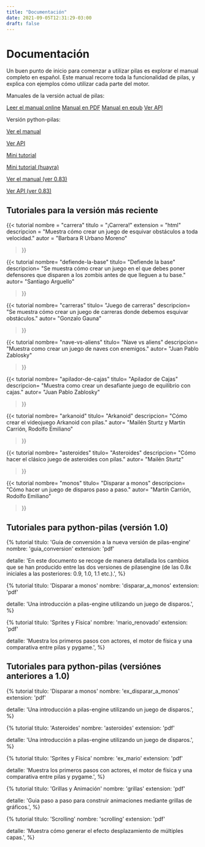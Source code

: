 ```yaml
---
title: "Documentación"
date: 2021-09-05T12:31:29-03:00
draft: false
---
```


# Documentación

Un buen punto de inicio para comenzar a utilizar pilas es explorar el manual
completo en español. Este manual recorre toda la funcionalidad de pilas, y
explica con ejemplos cómo utilizar cada parte del motor.

Manuales de la versión actual de pilas:

<div class="tc">
  <a class="bg-blue pa3 dib mh1 br2 link white source-sans-pro" href="https://app.pilas-engine.com.ar/manual/index.html" target="_blank">Leer el manual online</a>
  <a class="bg-blue pa3 dib mh1 br2 link white source-sans-pro" href="https://github.com/pilas-engine/pilas-engine/releases/latest/download/book.pdf">Manual en PDF</a>
  <a class="bg-blue pa3 dib mh1 br2 link white source-sans-pro" href="https://github.com/pilas-engine/pilas-engine/releases/latest/download/book.epub">Manual en epub</a>
  <a class="bg-blue pa3 dib mh1 br2 link white source-sans-pro" href="https://app.pilas-engine.com.ar/#/api" target="_blank">Ver API</a>

</div>

Versión python-pilas:

<div class="tc">
  <p class="dib mr2 ml2"><a href="http://manual.pilas-engine.com.ar/" target="_blank" class="link dim">Ver el manual</a></p>
  <p class="dib mr2 ml2"><a href="http://api.pilas-engine.com.ar/" target="_blank" class="link dim">Ver API</a></p>
  <p class="dib mr2 ml2"><a href="/documentacion/pilas-engine-general-brochure.pdf" target="_blank" class="link dim">Mini tutorial</a></p>
  <p class="dib mr2 ml2"><a href="/documentacion/pilas-engine-general-brochure-huayra.pdf" target="_blank" class="link dim">Mini tutorial (huayra)</a></p>

  <p class="dib mr2 ml2"><a class="dim link" href="https://pilas.readthedocs.org/en/latest/">Ver el manual (ver 0.83)</a></p>
  <p class="dib mr2 ml2"><a class="dim link" href="http://pilas-engine.com.ar/docs/api-0.83.0/index.html">Ver API (ver 0.83)</a></p>
</div>

## Tutoriales para la versión más reciente

{{< tutorial
  nombre = "carrera"
  titulo = "¡Carrera!"
  extension = "html"
  descripcion = "Muestra cómo crear un juego de esquivar obstáculos a toda velocidad."
  autor = "Barbara R Urbano Moreno"
>}}

{{< tutorial
  nombre= "defiende-la-base"
  titulo= "Defiende la base"
  descripcion= "Se muestra cómo crear un juego en el que debes poner defensores que disparen a los zombis antes de que lleguen a tu base."
  autor= "Santiago Arguello"
>}}

{{< tutorial
  nombre= "carreras"
  titulo= "Juego de carreras"
  descripcion= "Se muestra cómo crear un juego de carreras donde debemos esquivar obstáculos."
  autor= "Gonzalo Gauna"
>}}

{{< tutorial
  nombre= "nave-vs-aliens"
  titulo= "Nave vs aliens"
  descripcion= "Muestra como crear un juego de naves con enemigos."
  autor= "Juan Pablo Zablosky"
>}}

{{< tutorial
  nombre= "apilador-de-cajas"
  titulo= "Apilador de Cajas"
  descripcion= "Muestra como crear un desafiante juego de equilibrio con cajas."
  autor= "Juan Pablo Zablosky"
>}}

{{< tutorial
  nombre= "arkanoid"
  titulo= "Arkanoid"
  descripcion= "Cómo crear el videojuego Arkanoid con pilas."
  autor= "Mailén Sturtz y Martín Carrión, Rodolfo Emiliano"
>}}

{{< tutorial
  nombre= "asteroides"
  titulo= "Asteroides"
  descripcion= "Cómo hacer el clásico juego de asteroides con pilas."
  autor= "Mailén Sturtz"
>}}

{{< tutorial
  nombre= "monos"
  titulo= "Disparar a monos"
  descripcion= "Cómo hacer un juego de disparos paso a paso."
  autor= "Martín Carrión, Rodolfo Emiliano"
>}}

## Tutoriales para python-pilas (versión 1.0)

{% tutorial
titulo: 'Guía de conversión a la nueva versión de pilas-engine'
nombre: 'guia_conversion'
extension: 'pdf'

detalle: 'En este documento se recoge de manera detallada los cambios que se han producido entre las dos versiones de pilasengine (de las 0.8x iniciales a las posteriores: 0.9, 1.0, 1.1 etc.).',
%}

{% tutorial
titulo: 'Disparar a monos'
nombre: 'disparar_a_monos'
extension: 'pdf'

detalle: 'Una introducción a pilas-engine utilizando un juego de disparos.',
%}

{% tutorial
titulo: 'Sprites y Física'
nombre: 'mario_renovado'
extension: 'pdf'

detalle: 'Muestra los primeros pasos con actores, el motor de física y una comparativa entre pilas y pygame.',
%}

## Tutoriales para python-pilas (versiónes anteriores a 1.0)

{% tutorial
titulo: 'Disparar a monos'
nombre: 'ex_disparar_a_monos'
extension: 'pdf'

detalle: 'Una introducción a pilas-engine utilizando un juego de disparos.',
%}

{% tutorial
titulo: 'Asteroides'
nombre: 'asteroides'
extension: 'pdf'

detalle: 'Una introducción a pilas-engine utilizando un juego de disparos.',
%}

{% tutorial
titulo: 'Sprites y Física'
nombre: 'ex_mario'
extension: 'pdf'

detalle: 'Muestra los primeros pasos con actores, el motor de física y una comparativa entre pilas y pygame.',
%}

{% tutorial
titulo: 'Grillas y Animación'
nombre: 'grillas'
extension: 'pdf'

detalle: 'Guia paso a paso para construir animaciones mediante grillas de gráficos.',
%}

{% tutorial
titulo: 'Scrolling'
nombre: 'scrolling'
extension: 'pdf'

detalle: 'Muestra cómo generar el efecto desplazamiento de múltiples capas.',
%}
